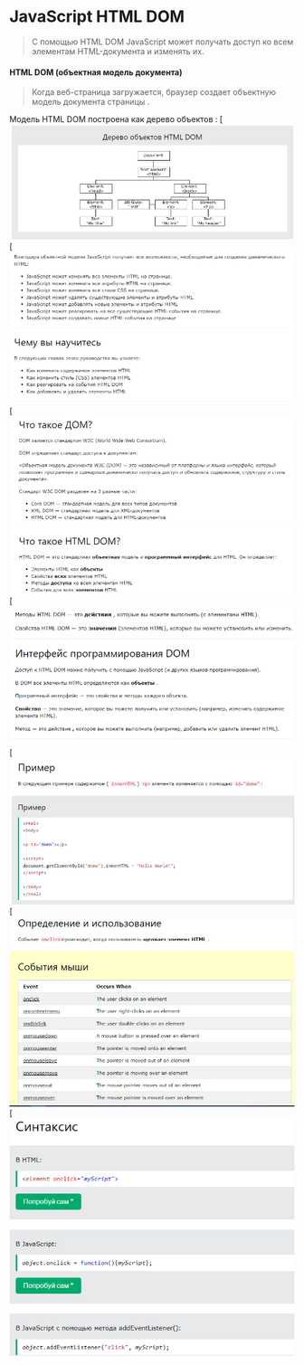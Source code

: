 # JavaScript HTML DOM

> С помощью HTML DOM JavaScript может получать доступ ко всем элементам HTML-документа и изменять их.

#### HTML DOM (объектная модель документа)

> Когда веб-страница загружается, браузер создает объектную модель документа страницы .

Модель HTML DOM построена как дерево объектов :
[![N|Solid](./img/Screenshot_1.png)
[![N|Solid](./img/Screenshot_2.png)
[![N|Solid](./img/Screenshot_3.png)
[![N|Solid](./img/Screenshot_4.png)
[![N|Solid](./img/Screenshot_5.png)
[![N|Solid](./img/Screenshot_6.png)
[![N|Solid](./img/Screenshot_7.png)
